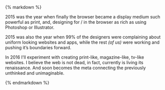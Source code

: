 {% markdown %}

2015 was the year when finally the browser became a display medium such powerful as print, and, designing for / in the browser as rich as using Photoshop or Illustrator.

2015 was also the year when 99% of the designers were complaining about uniform looking websites and apps, while the rest *(of us)* were working and pushing it’s boundaries forward.

In 2016 I'll experiment with creating print-like, magazine-like, tv-like websites.
I believe the web is not dead, in fact, currently is living its renaissance. And soon becomes the meta connecting the previously unthinked and unimaginable.

{% endmarkdown %}
